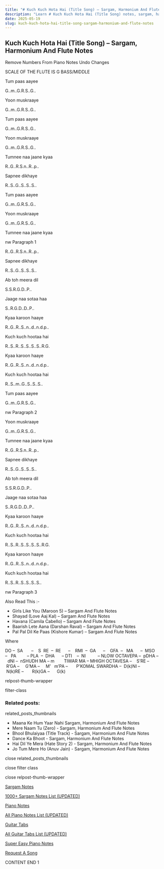 ```yaml
---
title: "# Kuch Kuch Hota Hai (Title Song) – Sargam, Harmonium And Flute Notes"
description: "Learn # Kuch Kuch Hota Hai (Title Song) notes, sargam, harmonium notations and flute notes. Easy step-by-step tutorial for beginners."
date: 2025-05-19
slug: kuch-kuch-hota-hai-title-song-sargam-harmonium-and-flute-notes
---
```


## Kuch Kuch Hota Hai (Title Song) – Sargam, Harmonium And Flute Notes

Remove Numbers From Piano Notes
Undo Changes

SCALE OF THE FLUTE IS G BASS/MIDDLE

Tum paas aayee

G..m..G.R.S..G..

Yoon muskraaye

G..m..G.R.S..G..

Tum paas aayee

G..m..G.R.S..G..

Yoon muskraaye

G..m..G.R.S..G..

Tumnee naa jaane kyaa

R..G..R.S.n..R..p..

Sapnee dikhaye

R..S..G..S..S..S..

Tum paas aayee

G..m..G.R.S..G..

Yoon muskraaye

G..m..G.R.S..G..

Tumnee naa jaane kyaa

nw Paragraph 1

R..G..R.S.n..R..p..

Sapnee dikhaye

R..S..G..S..S..S..

Ab toh meera dil

S.S.R.G.D..P..

Jaage naa sotaa haa

S..R.G.D..D..P..

Kyaa karoon haaye

R..G..R..S..n..d..n.d.p..

Kuch kuch hootaa hai

R..S..R..S..S..S..S..R.G.

Kyaa karoon haaye

R..G..R..S..n..d..n.d.p..

Kuch kuch hootaa hai

R..S..m..G..S..S..S..

Tum paas aayee

G..m..G.R.S..G..

nw Paragraph 2

Yoon muskraaye

G..m..G.R.S..G..

Tumnee naa jaane kyaa

R..G..R.S.n..R..p..

Sapnee dikhaye

R..S..G..S..S..S..

Ab toh meera dil

S.S.R.G.D..P..

Jaage naa sotaa haa

S..R.G.D..D..P..

Kyaa karoon haaye

R..G..R..S..n..d..n.d.p..

Kuch kuch hootaa hai

R..S..R..S..S..S..S..R.G.

Kyaa karoon haaye

R..G..R..S..n..d..n.d.p..

Kuch kuch hootaa hai

R..S..R..S..S..S..S..



nw Paragraph 3

Also Read This :-



* Girls Like You (Maroon 5) – Sargam And Flute Notes
* Shayad (Love Aaj Kal) – Sargam And Flute Notes
* Havana (Camila Cabello) – Sargam And Flute Notes
* Baarish Lete Aana (Darshan Raval) – Sargam And Flute Notes
* Pal Pal Dil Ke Paas (Kishore Kumar) – Sargam And Flute Notes

Where



DO –  SA       –    S  RE  –  RE      –    RMI  –  GA      –    GFA  –   MA      –  MSO  –   PA         – PLA  –  DHA      – DTI    –  NI          – NLOW OCTAVEPA –  pDHA –  dNI –  nSHUDH MA – m        TIWAR MA – MHIGH OCTAVESA –    S’RE –     R’GA –     G’MA –     M’   m’PA –       P’KOMAL SWARDHA –  D(k)NI –       N(k)RE –       R(k)GA –      G(k)



relpost-thumb-wrapper

filter-class

### Related posts:

related_posts_thumbnails

* Maana Ke Hum Yaar Nahi Sargam, Harmonium And Flute Notes
* Mere Naam Tu (Zero) - Sargam, Harmonium And Flute Notes
* Bhool Bhulaiyaa (Title Track) - Sargam, Harmonium And Flute Notes
* Dance Ka Bhoot - Sargam, Harmonium And Flute Notes
* Hai Dil Ye Mera (Hate Story 2) - Sargam, Harmonium And Flute Notes
* Jo Tum Mere Ho (Anuv Jain) - Sargam, Harmonium And Flute Notes

close related_posts_thumbnails

close filter class

close relpost-thumb-wrapper

[Sargam Notes](/sargam-notes.html)

[1000+ Sargam Notes List (UPDATED)](/all-songs-list-sargam-notes.html)

[Piano Notes](/piano-notes.html)

[All Piano Notes List (UPDATED)](/all-songs-list-piano-notes.html)

[Guitar Tabs](/guitar-tabs.html)

[All Guitar Tabs List (UPDATED)](/all-songs-list-guitar-tabs.html)

[Super Easy Piano Notes](https://studywall.in/)

[Request A Song](/request-a-song.html)

CONTENT END 1

